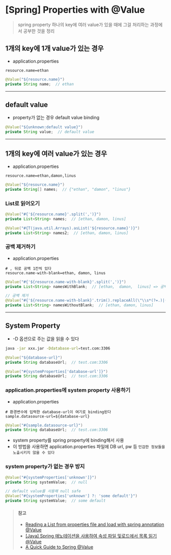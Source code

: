 # [Spring] Properties with @Value
> spring property 하나의 key에 여러 value가 있을 때에 그걸 처리하는 과정에서 공부한 것을 정리


## 1개의 key에 1개 value가 있는 경우
* application.properties
```
resource.name=ethan
```

```java
@Value("${resource.name}")
private String name;  // ethan
```

---

## default value
* property가 없는 경우 default value binding
```java
@Value("${unknown:default value}")
private String value;  // default value
```

---

## 1개의 key에 여러 value가 있는 경우 
* application.properties
```
resource.name=ethan,damon,linus
```

```java
@Value("${resource.name}")
private String[] names;  // {"ethan", "damon", "linus"}
```

### List로 읽어오기
```java
@Value("#{'${resource.name}'.split(',')}")
private List<String> names;  // [ethan, damon, linus]

@Value("#{T(java.util.Arrays).asList('${resource.name}')}")
private List<String> names2;  // [ethan, damon, linus]
```


### 공백 제거하기
* application.properties
```
# , 뒤로 공백 1칸씩 있다
resource.name-with-blank=ethan, damon, linus
```

```java
@Value("#{'${resource.name-with-blank}'.split(',')}")
private List<String> namesWithBlank;  // [ethan,  damon,  linus] => 공백이 1칸씩 존재

// 공백 제거
@Value("#{'${resource.name-with-blank}'.trim().replaceAll(\"\\s*(?=.)|(?<=,)\\s*\", \"\").split(',')}")
private List<String> namesWithoutBlank;  // [ethan, damon, linus]
```

---

## System Property
* -D 옵션으로 주는 값을 읽을 수 있다
```sh
java -jar xxx.jar -Ddatabase-url=test.com:3306
```

```java
@Value("${database-url}")
private String databaseUrl;  // test.com:3306

@Value("#{systemProperties['database-url']}")
private String databaseUrl;  // test.com:3306
```

### application.properties에 system property 사용하기
* application.properties
```
# 환경변수에 입력한 database-url이 여기로 binding된다
sample.datasource-url=${database-url}
```

```java 
@Value("#{sample.datasource-url}")
private String databaseUrl;  // test.com:3306
```
* system property를 spring property에 binding해서 사용
* 이 방법을 사용하면 application.properties 파일에 DB url, pw 등 `민감한 정보들을 노출시키지 않을 수 있다`

### system property가 없는 경우 방지
```java
@Value("#{systemProperties['unknown']}")
private String systemValue;  // null

// default value를 사용해 null safe
@Value("#{systemProperties['unknown'] ?: 'some default'}")
private String systemValue;  // some default
```


> #### 참고
> * [Reading a List from properties file and load with spring annotation @Value](https://stackoverflow.com/questions/12576156/reading-a-list-from-properties-file-and-load-with-spring-annotation-value)
> * [[Java] Spring 애노테이션을 사용하여 속성 파일 및로드에서 목록 읽기 @Value](https://code.i-harness.com/ko/q/bfe59c)
> * [A Quick Guide to Spring @Value](http://www.baeldung.com/spring-value-annotation)
